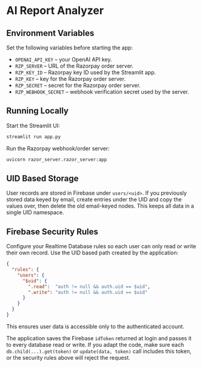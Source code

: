 # AI Report Analyzer

## Environment Variables

Set the following variables before starting the app:

- `OPENAI_API_KEY` – your OpenAI API key.
- `RZP_SERVER` – URL of the Razorpay order server.
- `RZP_KEY_ID` – Razorpay key ID used by the Streamlit app.
- `RZP_KEY` – key for the Razorpay order server.
- `RZP_SECRET` – secret for the Razorpay order server.
- `RZP_WEBHOOK_SECRET` – webhook verification secret used by the server.

## Running Locally

Start the Streamlit UI:

```bash
streamlit run app.py
```

Run the Razorpay webhook/order server:

```bash
uvicorn razor_server.razor_server:app
```

## UID Based Storage

User records are stored in Firebase under `users/<uid>`. If you previously stored data keyed by email, create entries under the UID and copy the values over, then delete the old email-keyed nodes. This keeps all data in a single UID namespace.

## Firebase Security Rules

Configure your Realtime Database rules so each user can only read or write
their own record. Use the UID based path created by the application:

```json
{
  "rules": {
    "users": {
      "$uid": {
        ".read":  "auth != null && auth.uid == $uid",
        ".write": "auth != null && auth.uid == $uid"
      }
    }
  }
}
```

This ensures user data is accessible only to the authenticated account.

The application saves the Firebase `idToken` returned at login and passes it to
every database read or write. If you adapt the code, make sure each
`db.child(...).get(token)` or `update(data, token)` call includes this token, or
the security rules above will reject the request.
